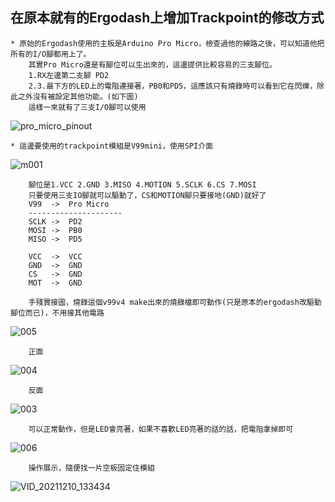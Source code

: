 ## 在原本就有的Ergodash上增加Trackpoint的修改方式
    * 原始的Ergodash使用的主板是Arduino Pro Micro，檢查過他的線路之後，可以知道他把所有的I/O腳都用上了。
        其實Pro Micro還是有腳位可以生出來的，這邊提供比較容易的三支腳位。
        1.RX左邊第二支腳 PD2
        2.3.最下方的LED上的電阻連接著，PB0和PD5，這應該只有燒錄時可以看到它在閃爍，除此之外沒有被設定其他功能。(如下圖)
        這樣一來就有了三支I/O腳可以使用

![pro_micro_pinout](https://user-images.githubusercontent.com/95702400/145521171-3f43e472-40c0-441b-bc69-28e8c52dca2d.jpg)

    * 這邊要使用的trackpoint模組是V99mini，使用SPI介面

![m001](https://user-images.githubusercontent.com/95702400/145525083-018fad14-ac56-4157-9158-77e07f6daf5f.jpg)

        腳位是1.VCC 2.GND 3.MISO 4.MOTION 5.SCLK 6.CS 7.MOSI  
        只要使用三支IO腳就可以驅動了，CS和MOTION腳只要接地(GND)就好了
        V99  ->  Pro Micro
        ---------------------
        SCLK ->  PD2
        MOSI ->  PB0
        MISO ->  PD5
    
        VCC  ->  VCC
        GND  ->  GND
        CS   ->  GND
        MOT  ->  GND
        
        手殘實接圖，燒錄這個v99v4 make出來的燒錄檔即可動作(只是原本的ergodash改驅動腳位而已)，不用接其他電路
![005](https://user-images.githubusercontent.com/95702400/145525436-7f2cb1ec-6787-40f4-8be3-d498e8532034.jpg)

        正面
![004](https://user-images.githubusercontent.com/95702400/145525451-fbbf9760-2b07-483e-a4f6-a4149ae7221d.jpg)

        反面
![003](https://user-images.githubusercontent.com/95702400/145525458-02c49372-c1b7-46ea-bcdc-a878d347b865.jpg)

        可以正常動作，但是LED會亮著，如果不喜歡LED亮著的話的話，把電阻拿掉即可
![006](https://user-images.githubusercontent.com/95702400/145525479-1b3d7ba5-532f-4b49-a56e-c0bbdbd9c977.jpg)

        操作展示，隨便找一片空板固定住模組
![VID_20211210_133434](https://user-images.githubusercontent.com/95702400/145525501-7602dffd-74da-4e96-95fe-c64486629635.gif)
